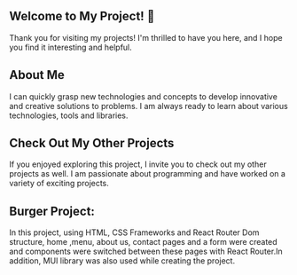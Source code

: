 ## Welcome to My Project! 👋

Thank you for visiting my projects! I'm thrilled to have you here, and I hope you find it interesting and helpful.

## About Me
I can quickly grasp new technologies and concepts to develop innovative and creative solutions to problems. I am always ready to learn about various technologies, tools and libraries.

## Check Out My Other Projects 
If you enjoyed exploring this project, I invite you to check out my other projects as well. I am passionate about programming and have worked on a variety of exciting projects.

## Burger Project:
In this project, using HTML, CSS Frameworks and React Router Dom structure, home ,menu, about us, contact pages and a form were created and components were switched between these pages with React Router.In addition, MUI library was also used while creating the project.
